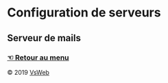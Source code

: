 Configuration de serveurs
==
Serveur de mails
-
### [&#9756; Retour au menu](../README.md)
   
&copy; 2019 [VsWeb](https://vsweb.be) 

















